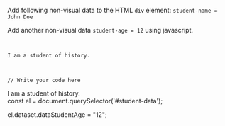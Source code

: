 Add following non-visual data
to the HTML `div` element:
`student-name = John Doe`

Add another non-visual data
`student-age = 12` using
javascript.

<codeblock language="html" type="exercise" testMode="fixedInput">
<code>
<panel language="html">
<div id="student-data">I am a student of history.</div>
</panel>
<panel language="javascript">
// Write your code here
</panel>
</code>
<solution>
<panel language="html">
<div id="student-data" data-student-name="John-doe">I am a student of history.</div>
</panel>
<panel language="javascript">
const el = document.querySelector('#student-data');

el.dataset.dataStudentAge = "12";
</panel>
</solution>
</codeblock>
